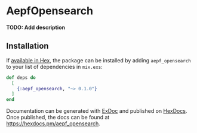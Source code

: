 # AepfOpensearch

**TODO: Add description**

## Installation

If [available in Hex](https://hex.pm/docs/publish), the package can be installed
by adding `aepf_opensearch` to your list of dependencies in `mix.exs`:

```elixir
def deps do
  [
    {:aepf_opensearch, "~> 0.1.0"}
  ]
end
```

Documentation can be generated with [ExDoc](https://github.com/elixir-lang/ex_doc)
and published on [HexDocs](https://hexdocs.pm). Once published, the docs can
be found at <https://hexdocs.pm/aepf_opensearch>.

